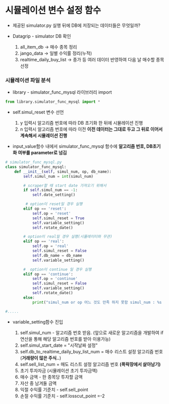 # 시뮬레이션 변수 설정 함수

-   제공된 simulator.py 실행 뒤에 DB에 저장되는 데이터들은 무엇일까?
-   Datagrip - simulator DB 확인

    1. all_item_db -> 매수 종목 정리
    2. jango_data -> 일별 수익률 정리(누적)
    3. realtime_daily_buy_list -> 종가 등 여러 데이터 반영하여 다음 날 매수할 종목 선정

### 시뮬레이션 파일 분석

-   library - simulator_func_mysql 라이브러리 import

```python
from library.simulator_func_mysql import *
```

-   self.simul_reset 변수 선언

    1. y 입력시 알고리즘 번호에 따라 DB 초기화 한 뒤에 시뮬레이션 진행
    2. n 입력시 알고리즘 번호에 따라 이전 **이전 데이터는 그대로 두고 그 뒤로 이어서 계속해서 시뮬레이션 진행**

-   input_value함수 내에서 simulator_func_mysql 함수에 **알고리즘 번호, DB초기화 여부를 parameter로 넘김**

```python
# simulator_func_mysql.py
class simulator_func_mysql:
    def __init__(self, simul_num, op, db_name):
        self.simul_num = int(simul_num)

        # scraper할 때 start date 가져오기 위해서
        if self.simul_num == -1:
            self.date_setting()

         # option이 reset일 경우 실행
        elif op == 'reset':
            self.op = 'reset'
            self.simul_reset = True
            self.variable_setting()
            self.rotate_date()

        # option이 real일 경우 실행(시뮬레이터와 무관)
        elif op == 'real':
            self.op = 'real'
            self.simul_reset = False
            self.db_name = db_name
            self.variable_setting()

        #  option이 continue 일 경우 실행
        elif op == 'continue':
            self.op = 'continue'
            self.simul_reset = False
            self.variable_setting()
            self.rotate_date()
        else:
            print("simul_num or op 어느 것도 만족 하지 못함 simul_num : %s ,op : %s !!", simul_num, op)

#.....
```

-   variable_setting함수 진입

    1. self.simul_num - 알고리즘 번호 받음. (앞으로 새로운 알고리즘을 개발하여 if연산을 통해 해당 알고리즘 번호를 받아 이용가능)
    2. self.simul_start_date = "시작날짜 설정"
    3. self.db_to_realtime_daily_buy_list_num = 매수 리스트 설정 알고리즘 번호 (**거래량이 많은 주식..**)
    4. self.sell_list_num = 매도 리스트 설정 알고리즘 번호 **(폭락장에서 살아남기)**
    5. 초기 투자자금 (시뮬레이션 초기 투자금액)
    6. 매수 금액 - 한 종목당 투자할 금액
    7. 자산 중 남겨둘 금액
    8. 익절 수익률 기준치 - self.sell_point
    9. 손절 수익률 기준치 - self.losscut_point =-2
